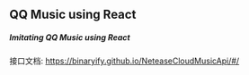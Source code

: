 ## QQ Music using React

##### Imitating QQ Music  using  React

接口文档: https://binaryify.github.io/NeteaseCloudMusicApi/#/

